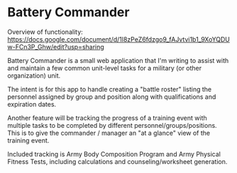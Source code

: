 Battery Commander
======================

Overview of functionality: https://docs.google.com/document/d/1l8zPeZ6fdzgo9_fAJvtvi1b1_9XoYQDUw-FCn3P_Ghw/edit?usp=sharing

Battery Commander is a small web application that I'm writing to assist with and maintain a few common unit-level tasks for a military (or other organization) unit.

The intent is for this app to handle creating a "battle roster" listing the personnel assigned by group and position along with qualifications and expiration dates.

Another feature will be tracking the progress of a training event with multiple tasks to be completed by different personnel/groups/positions. This is to give the commander / manager an "at a glance" view of the training event.

Included tracking is Army Body Composition Program and Army Physical Fitness Tests, including calculations and counseling/worksheet generation.

